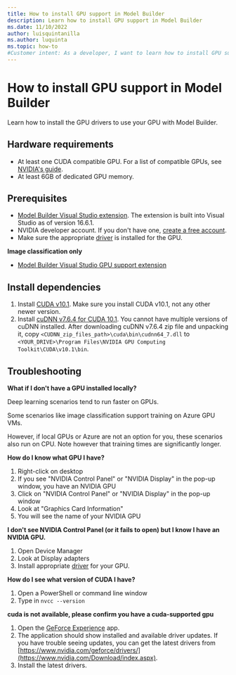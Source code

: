 ```yaml
---
title: How to install GPU support in Model Builder
description: Learn how to install GPU support in Model Builder
ms.date: 11/10/2022
author: luisquintanilla
ms.author: luquinta
ms.topic: how-to
#Customer intent: As a developer, I want to learn how to install GPU support for Model Builder
---
```


# How to install GPU support in Model Builder

Learn how to install the GPU drivers to use your GPU with Model Builder.

## Hardware requirements

- At least one CUDA compatible GPU. For a list of compatible GPUs, see [NVIDIA's guide](https://developer.nvidia.com/cuda-gpus).
- At least 6GB of dedicated GPU memory.

## Prerequisites

- [Model Builder Visual Studio extension](install-model-builder.md). The extension is built into Visual Studio as of version 16.6.1.
- NVIDIA developer account. If you don't have one, [create a free account](https://developer.nvidia.com/developer-program).
- Make sure the appropriate [driver](https://www.nvidia.com/drivers) is installed for the GPU.

**Image classification only**

- [Model Builder Visual Studio GPU support extension](https://marketplace.visualstudio.com/items?itemName=MLNET.ModelBuilderGPU2022)

## Install dependencies

1. Install [CUDA v10.1](https://developer.nvidia.com/cuda-10.1-download-archive-update2). Make sure you install CUDA v10.1, not any other newer version.  
1. Install [cuDNN v7.6.4 for CUDA 10.1](https://developer.nvidia.com/rdp/cudnn-download). You cannot have multiple versions of cuDNN installed. After downloading cuDNN v7.6.4 zip file and unpacking it, copy `<CUDNN_zip_files_path>\cuda\bin\cudnn64_7.dll` to `<YOUR_DRIVE>\Program Files\NVIDIA GPU Computing Toolkit\CUDA\v10.1\bin`.

## Troubleshooting

**What if I don't have a GPU installed locally?**

Deep learning scenarios tend to run faster on GPUs.

Some scenarios like image classification support training on Azure GPU VMs.

However, if local GPUs or Azure are not an option for you, these scenarios also run on CPU. Note however that training times are significantly longer.  

**How do I know what GPU I have?**

1. Right-click on desktop
1. If you see "NVIDIA Control Panel" or "NVIDIA Display" in the pop-up window, you have an NVIDIA GPU
1. Click on "NVIDIA Control Panel" or "NVIDIA Display" in the pop-up window
1. Look at "Graphics Card Information"
1. You will see the name of your NVIDIA GPU

**I don't see NVIDIA Control Panel (or it fails to open) but I know I have an NVIDIA GPU.**

1. Open Device Manager
1. Look at Display adapters
1. Install appropriate [driver](https://www.nvidia.com/drivers) for your GPU.

**How do I see what version of CUDA I have?**

1. Open a PowerShell or command line window
1. Type in `nvcc --version`

**cuda is not available, please confirm you have a cuda-supported gpu**

1. Open the [GeForce Experience](https://www.nvidia.com/en-us/geforce/geforce-experience/) app.
1. The application should show installed and available driver updates. If you have trouble seeing updates, you can get the latest drivers from [https://www.nvidia.com/geforce/drivers/](https://www.nvidia.com/Download/index.aspx).
1. Install the latest drivers.
